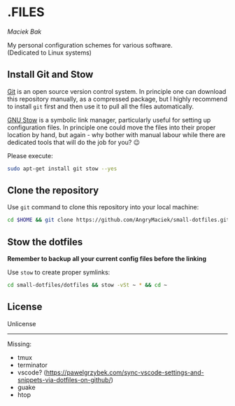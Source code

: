 # .FILES
*Maciek Bak*  

My personal configuration schemes for various software.  
(Dedicated to Linux systems)

## Install Git and Stow

[Git](https://git-scm.com/) is an open source version control system. In principle one can download this repository manually, as a compressed package, but I highly recommend to install `git` first and then use it to pull all the files automatically.  

[GNU Stow](https://www.gnu.org/software/stow/) is a symbolic link manager, particularly useful for setting up configuration files. In principle one could move the files into their proper location by hand, but again - why bother with manual labour while there are dedicated tools that will do the job for you? :wink:

Please execute:
```bash
sudo apt-get install git stow --yes
```

## Clone the repository

Use `git` command to clone this repository into your local machine:
```bash
cd $HOME && git clone https://github.com/AngryMaciek/small-dotfiles.git
```

## Stow the dotfiles

**Remember to backup all your current config files before the linking**  

Use `stow` to create proper symlinks:
```bash
cd small-dotfiles/dotfiles && stow -vSt ~ * && cd ~
```

## License

Unlicense

---
Missing:
* tmux
* terminator
* vscode? (https://pawelgrzybek.com/sync-vscode-settings-and-snippets-via-dotfiles-on-github/)
* guake
* htop
